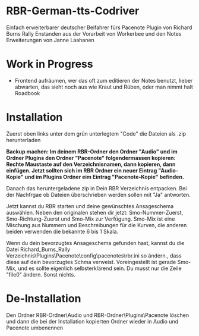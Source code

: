 # RBR-German-tts-Codriver
Einfach erweiterbarer deutscher Beifahrer fürs Pacenote Plugin von Richard Burns Rally
Enstanden aus der Vorarbeit von Workerbee und den Notes Erweiterungen von Janne Laahanen

# Work in Progress
- Frontend aufräumen, wer das oft zum editieren der Notes benutzt, lieber abwarten, das sieht noch aus wie Kraut und Rüben, oder man nimmt halt Roadbook

# Installation

Zuerst oben links unter dem grün unterlegtem "Code" die Dateien als .zip herunterladen

**Backup machen: Im deinem RBR-Ordner den Ordner "Audio" und im Ordner Plugins den Ordner "Pacenote" folgendermassen kopieren: Rechte Maustaste auf den Verzeichnisnamen, dann kopieren, dann einfügen. Jetzt sollten sich im RBR Ordner ein neuer Eintrag "Audio-Kopie" und im Plugins Ordner eim Eintrag "Pacenote-Kopie" befinden.**

Danach das heruntergeladene zip in Dein RBR Verzeichnis entpacken. Bei der Nachfrgae ob Dateien überschrieben werden sollen mit "Ja" antworten.

Jetzt kannst du RBR starten und deine gewünschtes Ansageschema auswählen. Neben den originalen stehen dir jetzt: Smo-Nummer-Zuerst, Smo-Richtung-Zuerst und Smo-Mix zur Verfügung. Smo-Mix ist eine Mischung aus Nummern und Beschreibungen für die Kurven, die anderen beiden verwenden die bekannte 6 bis 1 Skala.

Wenn du dein bevorzugtes Ansageschema gefunden hast, kannst du die Datei Richard_Burns_Rally Verzeichnis\Plugins\Pacenote\config\pacenotes\rbr.ini so ändern., dass diese auf dein bevorzugtes Schma verweist. Voreingestellt ist gerade Smo-Mix, und es sollte eigenlich selbsterklärend sein. Du musst nur die Zeile "file0" ändern. Sonst nichts. 

# De-Installation
Den Ordner RBR-Ordner\Audio und RBR-Ordner\Plugins\Pacenote löschen und dann die bei der Installation kopierten Ordner wieder in Audio und Pacenote umbenennen
